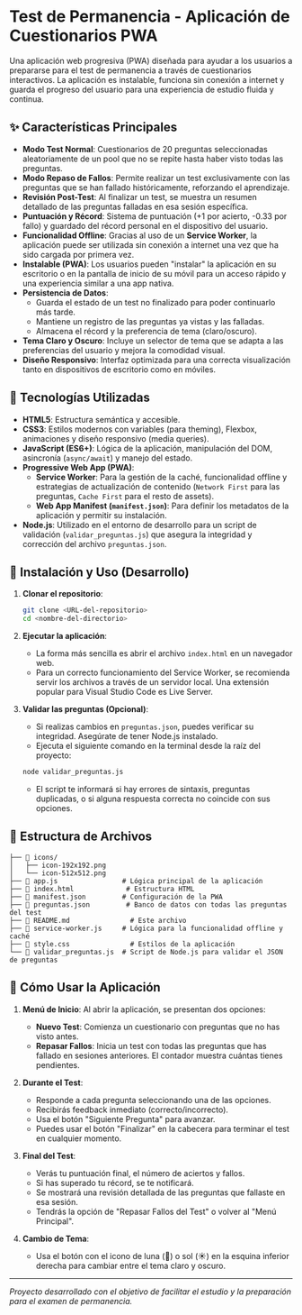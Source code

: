 # Test de Permanencia - Aplicación de Cuestionarios PWA

Una aplicación web progresiva (PWA) diseñada para ayudar a los usuarios a prepararse para el test de permanencia a través de cuestionarios interactivos. La aplicación es instalable, funciona sin conexión a internet y guarda el progreso del usuario para una experiencia de estudio fluida y continua.

## ✨ Características Principales

- **Modo Test Normal**: Cuestionarios de 20 preguntas seleccionadas aleatoriamente de un pool que no se repite hasta haber visto todas las preguntas.
- **Modo Repaso de Fallos**: Permite realizar un test exclusivamente con las preguntas que se han fallado históricamente, reforzando el aprendizaje.
- **Revisión Post-Test**: Al finalizar un test, se muestra un resumen detallado de las preguntas falladas en esa sesión específica.
- **Puntuación y Récord**: Sistema de puntuación (+1 por acierto, -0.33 por fallo) y guardado del récord personal en el dispositivo del usuario.
- **Funcionalidad Offline**: Gracias al uso de un **Service Worker**, la aplicación puede ser utilizada sin conexión a internet una vez que ha sido cargada por primera vez.
- **Instalable (PWA)**: Los usuarios pueden "instalar" la aplicación en su escritorio o en la pantalla de inicio de su móvil para un acceso rápido y una experiencia similar a una app nativa.
- **Persistencia de Datos**:
  - Guarda el estado de un test no finalizado para poder continuarlo más tarde.
  - Mantiene un registro de las preguntas ya vistas y las falladas.
  - Almacena el récord y la preferencia de tema (claro/oscuro).
- **Tema Claro y Oscuro**: Incluye un selector de tema que se adapta a las preferencias del usuario y mejora la comodidad visual.
- **Diseño Responsivo**: Interfaz optimizada para una correcta visualización tanto en dispositivos de escritorio como en móviles.

## 🚀 Tecnologías Utilizadas

- **HTML5**: Estructura semántica y accesible.
- **CSS3**: Estilos modernos con variables (para theming), Flexbox, animaciones y diseño responsivo (media queries).
- **JavaScript (ES6+)**: Lógica de la aplicación, manipulación del DOM, asincronía (`async/await`) y manejo del estado.
- **Progressive Web App (PWA)**:
  - **Service Worker**: Para la gestión de la caché, funcionalidad offline y estrategias de actualización de contenido (`Network First` para las preguntas, `Cache First` para el resto de assets).
  - **Web App Manifest (`manifest.json`)**: Para definir los metadatos de la aplicación y permitir su instalación.
- **Node.js**: Utilizado en el entorno de desarrollo para un script de validación (`validar_preguntas.js`) que asegura la integridad y corrección del archivo `preguntas.json`.

## 🔧 Instalación y Uso (Desarrollo)

1.  **Clonar el repositorio**:
    ```bash
    git clone <URL-del-repositorio>
    cd <nombre-del-directorio>
    ```

2.  **Ejecutar la aplicación**:
    - La forma más sencilla es abrir el archivo `index.html` en un navegador web.
    - Para un correcto funcionamiento del Service Worker, se recomienda servir los archivos a través de un servidor local. Una extensión popular para Visual Studio Code es Live Server.

3.  **Validar las preguntas (Opcional)**:
    - Si realizas cambios en `preguntas.json`, puedes verificar su integridad. Asegúrate de tener Node.js instalado.
    - Ejecuta el siguiente comando en la terminal desde la raíz del proyecto:
    ```bash
    node validar_preguntas.js
    ```
    - El script te informará si hay errores de sintaxis, preguntas duplicadas, o si alguna respuesta correcta no coincide con sus opciones.

## 📂 Estructura de Archivos

```
├── 📁 icons/
│   ├── icon-192x192.png
│   └── icon-512x512.png
├── 📜 app.js                # Lógica principal de la aplicación
├── 📜 index.html             # Estructura HTML
├── 📜 manifest.json         # Configuración de la PWA
├── 📜 preguntas.json         # Banco de datos con todas las preguntas del test
├── 📜 README.md               # Este archivo
├── 📜 service-worker.js     # Lógica para la funcionalidad offline y caché
├── 📜 style.css               # Estilos de la aplicación
└── 📜 validar_preguntas.js  # Script de Node.js para validar el JSON de preguntas
```

## 📖 Cómo Usar la Aplicación

1.  **Menú de Inicio**: Al abrir la aplicación, se presentan dos opciones:
    - **Nuevo Test**: Comienza un cuestionario con preguntas que no has visto antes.
    - **Repasar Fallos**: Inicia un test con todas las preguntas que has fallado en sesiones anteriores. El contador muestra cuántas tienes pendientes.

2.  **Durante el Test**:
    - Responde a cada pregunta seleccionando una de las opciones.
    - Recibirás feedback inmediato (correcto/incorrecto).
    - Usa el botón "Siguiente Pregunta" para avanzar.
    - Puedes usar el botón "Finalizar" en la cabecera para terminar el test en cualquier momento.

3.  **Final del Test**:
    - Verás tu puntuación final, el número de aciertos y fallos.
    - Si has superado tu récord, se te notificará.
    - Se mostrará una revisión detallada de las preguntas que fallaste en esa sesión.
    - Tendrás la opción de "Repasar Fallos del Test" o volver al "Menú Principal".

4.  **Cambio de Tema**:
    - Usa el botón con el icono de luna (🌙) o sol (☀️) en la esquina inferior derecha para cambiar entre el tema claro y oscuro.

---

*Proyecto desarrollado con el objetivo de facilitar el estudio y la preparación para el examen de permanencia.*